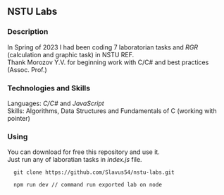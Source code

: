 ## NSTU Labs  

### Description  

In Spring of 2023 I had been coding 7 laboratorian tasks and *RGR* (calculation and graphic task) in NSTU REF.    
Thank Morozov Y.V. for beginning work with C/C# and best practices (Assoc. Prof.)  

### Technologies and Skills  
  
Languages: *C/C#* and *JavaScript*  
Skills: Algorithms, Data Structures and Fundamentals of C (working with pointer)  

### Using  
  
You can download for free this repository and use it.      
Just run any of laboratian tasks in *index.js* file.    
  
~~~
  git clone https://github.com/Slavus54/nstu-labs.git    

  npm run dev // command run exported lab on node    
~~~
